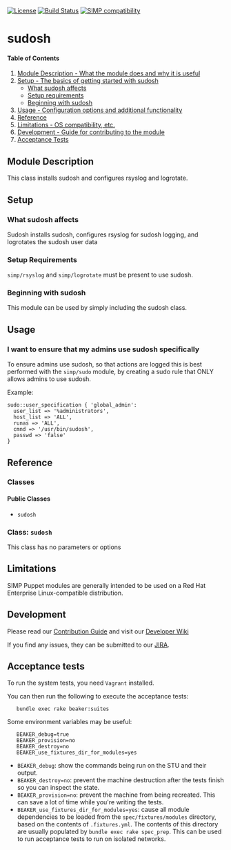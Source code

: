 [![License](http://img.shields.io/:license-apache-blue.svg)](http://www.apache.org/licenses/LICENSE-2.0.html) [![Build Status](https://travis-ci.org/simp/pupmod-simp-sudosh.svg)](https://travis-ci.org/simp/pupmod-simp-sudosh) [![SIMP compatibility](https://img.shields.io/badge/SIMP%20compatibility-4.2.*%2F5.1.*-orange.svg)](https://img.shields.io/badge/SIMP%20compatibility-4.2.*%2F5.1.*-orange.svg)

# sudosh

#### Table of Contents

1. [Module Description - What the module does and why it is useful](#module-description)
2. [Setup - The basics of getting started with sudosh](#setup)
    * [What sudosh affects](#what-sudosh-affects)
    * [Setup requirements](#setup-requirements)
    * [Beginning with sudosh](#beginning-with-sudosh)
3. [Usage - Configuration options and additional functionality](#usage)
4. [Reference](#reference)
5. [Limitations - OS compatibility, etc.](#limitations)
6. [Development - Guide for contributing to the module](#development)
7. [Acceptance Tests](#acceptance-tests)

## Module Description

This class installs sudosh and configures rsyslog and logrotate.

## Setup

### What sudosh affects

Sudosh installs sudosh, configures rsyslog for sudosh logging, and logrotates
the sudosh user data

### Setup Requirements

`simp/rsyslog` and `simp/logrotate` must be present to use sudosh.

### Beginning with sudosh 

This module can be used by simply including the sudosh class.

## Usage

### I want to ensure that my admins use sudosh specifically

To ensure admins use sudosh, so that actions are logged this is best performed
with the `simp/sudo` module, by creating a sudo rule that ONLY allows admins to
use sudosh.

Example:
```puppet
sudo::user_specification { 'global_admin':
  user_list => '%administrators',
  host_list => 'ALL',
  runas => 'ALL',
  cmnd => '/usr/bin/sudosh',
  passwd => 'false'
}
```

## Reference

### Classes

#### Public Classes

* `sudosh`

### Class: `sudosh`

This class has no parameters or options

## Limitations

SIMP Puppet modules are generally intended to be used on a Red Hat Enterprise
Linux-compatible distribution.

## Development

Please read our [Contribution Guide](https://simp-project.atlassian.net/wiki/display/SD/Contributing+to+SIMP)
and visit our [Developer Wiki](https://simp-project.atlassian.net/wiki/display/SD/SIMP+Development+Home)

If you find any issues, they can be submitted to our
[JIRA](https://simp-project.atlassian.net).

## Acceptance tests

To run the system tests, you need `Vagrant` installed.

You can then run the following to execute the acceptance tests:

```shell
   bundle exec rake beaker:suites
```

Some environment variables may be useful:

```shell
   BEAKER_debug=true
   BEAKER_provision=no
   BEAKER_destroy=no
   BEAKER_use_fixtures_dir_for_modules=yes
```

*  ``BEAKER_debug``: show the commands being run on the STU and their output.
*  ``BEAKER_destroy=no``: prevent the machine destruction after the tests
   finish so you can inspect the state.
*  ``BEAKER_provision=no``: prevent the machine from being recreated.  This can
   save a lot of time while you're writing the tests.
*  ``BEAKER_use_fixtures_dir_for_modules=yes``: cause all module dependencies
   to be loaded from the ``spec/fixtures/modules`` directory, based on the
   contents of ``.fixtures.yml``. The contents of this directory are usually
   populated by ``bundle exec rake spec_prep``. This can be used to run
   acceptance tests to run on isolated networks.

